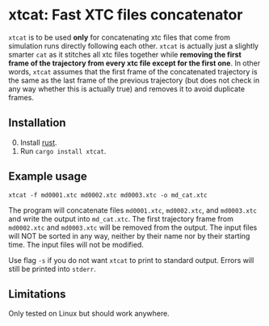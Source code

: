 # xtcat: Fast XTC files concatenator

`xtcat` is to be used **only** for concatenating xtc files that come from simulation runs directly following each other. `xtcat` is actually just a slightly smarter `cat` as it stitches all xtc files together while **removing the first frame of the trajectory from every xtc file except for the first one**. In other words, `xtcat` assumes that the first frame of the concatenated trajectory is the same as the last frame of the previous trajectory (but does not check in any way whether this is actually true) and removes it to avoid duplicate frames.

## Installation

0) Install [rust](https://www.rust-lang.org/tools/install).
1) Run `cargo install xtcat`.


## Example usage

```
xtcat -f md0001.xtc md0002.xtc md0003.xtc -o md_cat.xtc
```

The program will concatenate files `md0001.xtc`, `md0002.xtc`, and `md0003.xtc` and write the output into `md_cat.xtc`. The first trajectory frame from `md0002.xtc` and `md0003.xtc` will be removed from the output. The input files will NOT be sorted in any way, neither by their name nor by their starting time. The input files will not be modified.

Use flag `-s` if you do not want `xtcat` to print to standard output. Errors will still be printed into `stderr`.

## Limitations

Only tested on Linux but should work anywhere.
